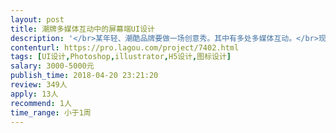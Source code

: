 ```yaml
---                
layout: post       
title: 潮牌多媒体互动中的屏幕端UI设计           
description: '</br>某年轻、潮酷品牌要做一场创意秀。其中有多处多媒体互动。</br>现需为多点触控的互动屏幕做UI设计。5个页面，不需要复杂设计。有reference、有明确需求。平面设计成手1天即可搞定的设计。要求提供源文件。</br>'     
contenturl: https://pro.lagou.com/project/7402.html      
tags: [UI设计,Photoshop,illustrator,H5设计,图标设计]            
salary: 3000-5000元          
publish_time: 2018-04-20 23:21:20         
review: 349人                   
apply: 13人                   
recommend: 1人                   
time_range: 小于1周              
---                 
```


